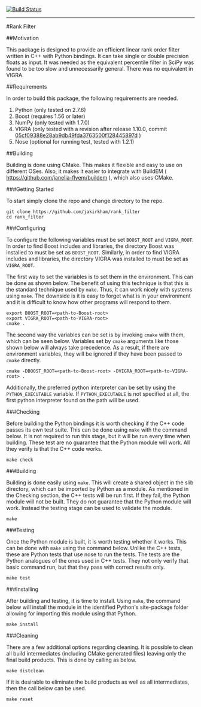 [![Build Status](https://travis-ci.org/jakirkham/rank_filter.svg?branch=master)](https://travis-ci.org/jakirkham/rank_filter)

-----------------------------------------------------------------------------------------

#Rank Filter

##Motivation

This package is designed to provide an efficient linear rank order filter written in C++ with Python bindings. It can take single or double precision floats as input. It was needed as the equivalent percentile filter in SciPy was found to be too slow and unnecessarily general. There was no equivalent in VIGRA.

##Requirements

In order to build this package, the following requirements are needed.

1. Python (only tested on 2.7.6)
2. Boost (requires 1.56 or later)
3. NumPy (only tested with 1.7.0)
4. VIGRA (only tested with a revision after release 1.10.0, commit [05cf09388e28ab9db49fda3763500f128445897d](https://github.com/ukoethe/vigra/commit/05cf09388e28ab9db49fda3763500f128445897d) )
5. Nose (optional for running test, tested with 1.2.1)

##Building

Building is done using CMake. This makes it flexible and easy to use on different OSes. Also, it makes it easier to integrate with BuildEM ( <https://github.com/janelia-flyem/buildem> ), which also uses CMake.

###Getting Started

To start simply clone the repo and change directory to the repo.

	git clone https://github.com/jakirkham/rank_filter
	cd rank_filter

###Configuring

To configure the following variables must be set `BOOST_ROOT` and `VIGRA_ROOT`. In order to find Boost includes and libraries, the directory Boost was installed to must be set as `BOOST_ROOT`. Similarly, in order to find VIGRA includes and libraries, the directory VIGRA was installed to must be set as `VIGRA_ROOT`.

The first way to set the variables is to set them in the environment. This can be done as shown below. The benefit of using this technique is that this is the standard technique used by `make`. Thus, it can work nicely with systems using `make`. The downside is it is easy to forget what is in your environment and it is difficult to know how other programs will respond to them.

	export BOOST_ROOT=<path-to-Boost-root>
	export VIGRA_ROOT=<path-to-VIGRA-root>
	cmake .

The second way the variables can be set is by invoking `cmake` with them, which can be seen below. Variables set by `cmake` arguments like those shown below will always take precedence. As a result, if there are environment variables, they will be ignored if they have been passed to `cmake` directly.

	cmake -DBOOST_ROOT=<path-to-Boost-root> -DVIGRA_ROOT=<path-to-VIGRA-root> .
	
Additionally, the preferred python interpreter can be set by using the `PYTHON_EXECUTABLE` variable. If `PYTHON_EXECUTABLE` is not specified at all, the first python interpreter found on the path will be used.
	
###Checking

Before building the Python bindings it is worth checking if the C++ code passes its own test suite. This can be done using `make` with the command below. It is not required to run this stage, but it will be run every time when building. These test are no guarantee that the Python module will work. All they verify is that the C++ code works.

	make check

###Building

Building is done easily using `make`. This will create a shared object in the slib directory, which can be imported by Python as a module. As mentioned in the Checking section, the C++ tests will be run first. If they fail, the Python module will not be built. They do not guarantee that the Python module will work. Instead the testing stage can be used to validate the module.

	make

###Testing

Once the Python module is built, it is worth testing whether it works. This can be done with `make` using the command below. Unlike the C++ tests, these are Python tests that use nose to run the tests. The tests are the Python analogues of the ones used in C++ tests. They not only verify that basic command run, but that they pass with correct results only.

	make test

###Installing

After building and testing, it is time to install. Using `make`, the command below will install the module in the identified Python's site-package folder allowing for importing this module using that Python.

	make install

###Cleaning

There are a few additional options regarding cleaning. It is possible to clean all build intermediates (including CMake generated files) leaving only the final build products. This is done by calling as below.

	make distclean

If it is desirable to eliminate the build products as well as all intermediates, then the call below can be used.

	make reset
